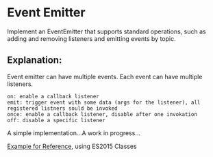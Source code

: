 # Event Emitter
Implement an EventEmitter that supports standard operations, such as adding and removing listeners and emitting events by topic.

## Explanation:
Event emitter can have multiple events. Each event can have multiple listeners. 
```
on: enable a callback listener
emit: trigger event with some data (args for the listener), all registered listners sould be invoked
once: enable a callback listener, disable after one invokation
off: disable a specific listener
```

A simple implementation...A work in progress...

[Example for Reference](https://gist.github.com/mudge/5830382#gistcomment-2623252), using ES2015 Classes
